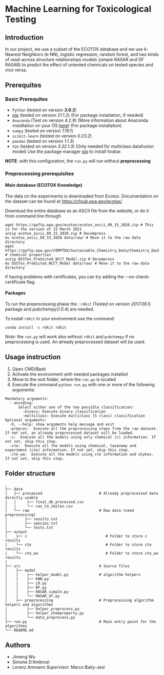 # Machine Learning for Toxicological Testing
## Introduction
In our project, we use a subset of the ECOTOX database and we use k-Nearest Neighbors (k-NN), logistic regression, random forest, and two kinds of read-across structure relationships models (simple RASAR and DF RASAR) to predict the effect of untested chemicals on tested species and vice versa. 


## Prerequites
### Basic Prerequites
- `Python` (tested on version **_3.6.2_**)
- [pip](https://pip.pypa.io/en/stable/) (tested on version *21.1.2*) (For package installation, if needed)
- `Anaconda` (Test on version *4.2.9*) (More information about Anaconda installation on your OS [here](https://docs.anaconda.com/anaconda/install/)) (For package installation)
- `numpy` (tested on version *1.19.1*)
- `scikit-learn` (tested on version *0.23.2*)
- `pandas` (tested on version *1.1.3*)
- `h2o` (tested on version *3.32.1.3*) (Only needed for multiclass datafusion model)
Use the package manager [pip](https://pip.pypa.io/en/stable/) to install foobar.

**NOTE**: with this configuration, the `run.py` will run without **preprocessing**

### Preprocessing prerequisites 

#### Main database (ECOTOX Knowledge)
The data on the experiments is downloaded from Ecotox. Documentation on the dataset can be found at https://cfpub.epa.gov/ecotox/

Download the entire database as an ASCII file from the website, or do it from command line through
```
wget https://gaftp.epa.gov/ecotox/ecotox_ascii_09_15_2020.zip # This is for the version of 15 March 2021
unzip ecotox_ascii_09_15_2020.zip # Decompress
mv ecotox_ascii_09_15_2020 data/raw/ # Move it to the raw data directory
wget https://gaftp.epa.gov/COMPTOX/Sustainable_Chemistry_Data/Chemistry_Dashboard/DSSTox_Predicted_NCCT_Model.zip  # chemical properties
unzip DSSTox_Predicted_NCCT_Model.zip # Decompress
mv DSSTox_Predicted_NCCT_Model data/raw/ # Move it to the raw data directory
```
If having problems with certificates, you can try adding the --no-check-certificate flag.


#### Packages
To run the preprocessing phase the : `rdkit` (Tested on version *2017.09.1*) package and pubchempy(*1.0.4*) are needed.  

To install `rdkit` in your environment use the command
```bash/CMD
conda install -c rdkit rdkit
```
*Note*: the `run.py` will work also without `rdkit` and `pubchempy` if no preprocessing is used. An already preprocessed dataset will be used.


## Usage instruction



1. Open CMD/Bash
2. Activate the environment with needed packages installed
3. Move to the root folder, where the `run.py` is located
4. Execute the command ```python run.py``` with one or more of the following arguments:
```
Mandatory arguments:
  - encoding:
      Select either one of the two possible classification:
        -binary: Execute binary classification
        -multiclass: Execute multiclass (5 class) classification
Optional arguments:    
  -h, --help: show arguments help message and exit
  -preproc:  Execute all the preprocessing steps from the raw dataset. If not set, an already preprocessed dataset will be loaded.
  -c:  Execute all the models using only chemical (c) information. If not set, skip this step.
  -cte:  Execute all the models using chemical, taxanomy and experiment (cte) information. If not set, skip this step.
  -cte_wa:  Execute all the models using cte information and alphas. If not set, skip this step.
```
## Folder structure

    .
    ├── data 
    |   ├── processed                          # Already preprocessed data directly usable
    |   |     ├── final_db_processed.csv          
    │   |     └── cas_to_smiles.csv  
    │   └── raw                                # Raw data (need preprocessing)
    |        ├── results.txt 
    |        ├── species.txt 
    │        └── tests.txt 
    ├── output 
    |    ├── c                                    # Folder to store c results
    |    └── cte                                  # Folder to store cte results
    |    └── cte_wa                               # Folder to store cte_wa results
    |    
    ├── src                                    # Source files
    |    ├── model                               
    |    |    ├── helper_model.py              # algorithm helpers
    │    |    ├── KNN.py
    |    |    ├── LR.py          
    |    |    ├── RF.py    
    |    |    ├── RASAR_simple.py    
    │    |    └── RASAR_df.py
    |    ├── preprocessing                     # Preprocessing algorithm helpers and algorithms
    |         ├── helper_preprocess.py          
    |         ├── helper_chemproperty.py          
    │         └── data_preprocess.py
    ├── run.py                                 # Main entry point for the algorithms
    └── README.md

## Authors
- Jimeng Wu
- Simone D'Ambrosi
- Lorenz Ammann
*Supervisor*: Marco Baity-Jesi
